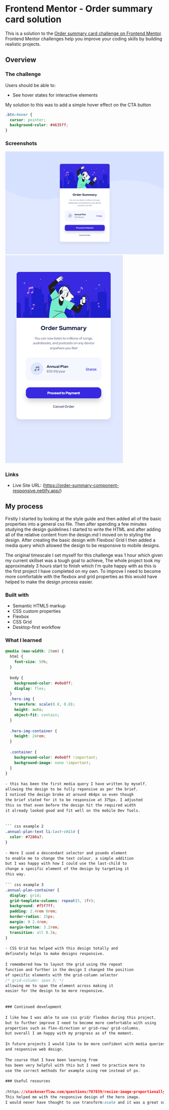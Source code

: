 # Frontend Mentor - Order summary card solution

This is a solution to the [Order summary card challenge on Frontend Mentor](https://www.frontendmentor.io/challenges/order-summary-component-QlPmajDUj).
Frontend Mentor challenges help you improve your coding skills by building realistic projects.

## Overview

### The challenge

Users should be able to:

- See hover states for interactive elements

My solution to this was to add a simple hover effect on the CTA button

```css
.btn:hover {
  cursor: pointer;
  background-color: #4635ff;
}
```

### Screenshots

![desktop screenshot](https://github.com/MattJones0813/order-summary-component/blob/main/order-summary-component-main/images/desktop-screenshot.png)
![mobile screenshot](https://github.com/MattJones0813/order-summary-component/blob/main/order-summary-component-main/images/mobile-screenshot.png)

### Links

- Live Site URL: (https://order-summary-component-responsive.netlify.app/)

## My process

Firstly I started by looking at the style guide and then added all of the basic properties 
into a general css file. Then after spending a few minutes studying the design guidelines 
I started to write the HTML and after adding all of the relative content from the design.md 
I moved on to styling the design. After creating the basic design with Flexbox/ Grid 
I then added a media query which allowed the design to be responsive to mobile designs. 

The original timescale I set myself for this challenge was 1 hour which given my current 
skillset was a tough goal to achieve, 
The whole project took my approximately 3 hours start to finish which I'm quite happy 
with as this is the first project I have completed on my own. 
To improve I need to become
more comfortable with the flexbox and grid properties as this would have helped to make 
the design process easier. 

### Built with

- Semantic HTML5 markup
- CSS custom properties
- Flexbox
- CSS Grid
- Desktop-first workflow

### What I learned

````css example 1
@media (max-width: 29em) {
  html {
    font-size: 50%;
  }

  body {
    background-color: #e0e8ff;
    display: flex;
  }
  .hero-img {
    transform: scale(0.8, 0.8);
    height: auto;
    object-fit: contain;
  }

  .hero-img-container {
    height: 24rem;
  }

  .container {
    background-color: #e0e8ff !important;
    background-image: none !important;
  }
}

- this has been the first media query I have written by myself,
allowing the design to be fully reponsive as per the brief,
I noticed the design broke at around 464px so even though
the brief stated for it to be responsive at 375px, I adjusted
this so that even before the design hit the required width
it already looked good and fit well on the mobile Dev Tools.


``` css example 2
.annual-plan-text li:last-child {
  color: #7280a7;
}

- Here I used a descendant selector and psuedo element
to enable me to change the text colour, a simple addition
but I was happy with how I could use the last-child to
change a specific element of the design by targeting it
this way.

``` css example 3
.annual-plan-container {
  display: grid;
  grid-template-columns: repeat(5, 1fr);
  background: #f5f7ff;
  padding: 2.4rem 0rem;
  border-radius: 15px;
  margin: 0 2.4rem;
  margin-bottom: 3.2rem;
  transition: all 0.3s;
}

- CSS Grid has helped with this design totally and
definately helps to make designs responsive.

I remembered how to layout the grid using the repeat
function and further in the design I changed the position
of specific elements with the grid-column selector
/* grid-column: span 3; */
allowing me to span the element across making it
easier for the design to be more responsive.


### Continued development

I like how I was able to use css grid/ flexbox during this project,
but to further improve I need to become more comfortable with using
properties such as flex-direction or grid-row/ grid-columns,
but overall I am happy with my progress as of the moment.

In future projects I would like to be more confident with media queries
and responsive web design.

The course that I have been learning from
has been very helpful with this but I need to practice more to
use the correct methods for example using rem instead of px.

### Useful resources

(https://stackoverflow.com/questions/787839/resize-image-proportionally-with-css)
This helped me with the responsive design of the hero image.
I would never have thought to use transform:scale and it was a great solution to the problem I had.

````
